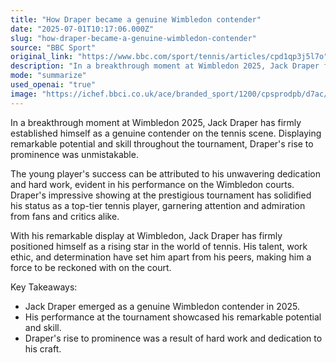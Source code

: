 ```yaml
---
title: "How Draper became a genuine Wimbledon contender"
date: "2025-07-01T10:17:06.000Z"
slug: "how-draper-became-a-genuine-wimbledon-contender"
source: "BBC Sport"
original_link: "https://www.bbc.com/sport/tennis/articles/cpd1qp3j5l7o"
description: "In a breakthrough moment at Wimbledon 2025, Jack Draper firmly established himself as a top contender in the tennis world, showcasing his remarkable potential and skill throughout the tournament. His success can be attributed to his unwavering dedication and hard work on the court, solidifying his status as a rising star in the sport. Draper's impressive display at Wimbledon has garnered attention and admiration from fans and critics, setting him apart as a force to be reckoned with in the world of tennis."
mode: "summarize"
used_openai: "true"
image: "https://ichef.bbci.co.uk/ace/branded_sport/1200/cpsprodpb/d7ac/live/bbc651d0-4df8-11f0-bb1d-1741330db98d.jpg"
---
```


In a breakthrough moment at Wimbledon 2025, Jack Draper has firmly established himself as a genuine contender on the tennis scene. Displaying remarkable potential and skill throughout the tournament, Draper's rise to prominence was unmistakable.

The young player's success can be attributed to his unwavering dedication and hard work, evident in his performance on the Wimbledon courts. Draper's impressive showing at the prestigious tournament has solidified his status as a top-tier tennis player, garnering attention and admiration from fans and critics alike.

With his remarkable display at Wimbledon, Jack Draper has firmly positioned himself as a rising star in the world of tennis. His talent, work ethic, and determination have set him apart from his peers, making him a force to be reckoned with on the court.

Key Takeaways:
- Jack Draper emerged as a genuine Wimbledon contender in 2025.
- His performance at the tournament showcased his remarkable potential and skill.
- Draper's rise to prominence was a result of hard work and dedication to his craft.